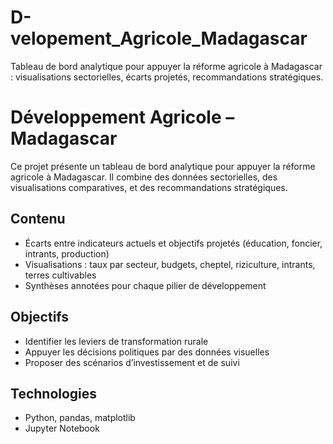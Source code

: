 # D-velopement_Agricole_Madagascar
Tableau de bord analytique pour appuyer la réforme agricole à Madagascar : visualisations sectorielles, écarts projetés, recommandations stratégiques.
# Développement Agricole – Madagascar

Ce projet présente un tableau de bord analytique pour appuyer la réforme agricole à Madagascar. Il combine des données sectorielles, des visualisations comparatives, et des recommandations stratégiques.

## Contenu
- Écarts entre indicateurs actuels et objectifs projetés (éducation, foncier, intrants, production)
- Visualisations : taux par secteur, budgets, cheptel, riziculture, intrants, terres cultivables
- Synthèses annotées pour chaque pilier de développement

## Objectifs
- Identifier les leviers de transformation rurale
- Appuyer les décisions politiques par des données visuelles
- Proposer des scénarios d’investissement et de suivi

## Technologies
- Python, pandas, matplotlib
- Jupyter Notebook



